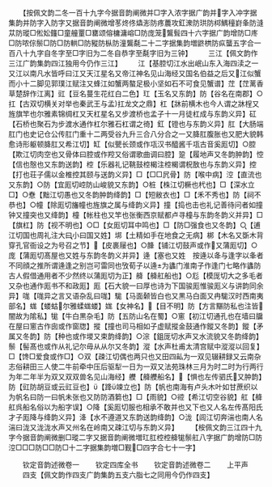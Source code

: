 <!-- { "loadSidebar": true } -->
　　【按佩文韵二冬一百十九字今据音韵阐微并□字入浓字据广韵并字入冲字据集韵并防字入防字又据音韵阐微增苳炵佟爞浵防疼蕽攻釭潨防珙防桏鰅穜崶夆防漨苁防瑽□倯妐籦□童艟罿□罋颂傛槦滽嵱□防庞笼鸗髶四十六字据广韵增防□庝□防哝倧鬃□防□防輁□防豵防枞防潼鸗氄二十二字据集韵増鼨栱防疭蠪五字合一百八十九字自冬字至□字旧为二冬自恭字至氄字旧为三钟】
　　三江【佩文韵作三江广韵集韵四江独用今仍作三江】
　　江【基腔切江水出岷山东入海四渎之一又江以南凡水皆呼曰江又天江星名又帝江神名见山海经又国名伯益之后又江似蟹而小十二脚见郭璞江赋注又蜂江如蟹两螯足极小坚如石不可食见蟹谱】茳【茳蓠香草楚辞作江离】豇【豆名蔓生花红白二色】玒【玉名又东韵】防【谷名在南郡】○扛【古双切横关对举也秦武王与孟扛龙文之鼎】杠【牀前横木也今人谓之牀桯又旌旗竿也尔雅素锦绸杠又天杠星名又步渡桥也孟子十一月徒杠成与东韵义异】矼【石桥也聚石为步渡水通作杠尔雅石杠谓之徛】釭【镫也与东韵义异】肛【大肠端肛门也史记仓公传肛门重十二两受谷九升三合八分合之一又胮肛腹胀也又肥大貌韩愈诗形躯顿胮肛又希江切】缸【似甖长颈或作瓨汉书醯酱千瓨古音奚厖切】○腔【欺江切肉空也又骨体曰腔或作羫又俗谓歌曲调曰腔】跫【履地声又冬韵肿韵】悾【信也慤也又东韵送韵】椌【乐器礼记鞉鼓椌楬注椌楬谓柷敔也与东韵义异】控【打也荘子儒以金椎控其颐与送韵义异】□【□□凥骨】防【喉中病】涳【直流也又东韵】○防【宜厖切崆防山峻貌又东韵】○桩【株江切橛也杙也】□【深水立□】○憃【黜江切愚也又冬韵肿韵绛韵】□【短敝衣也】□【禾不秀也】防【祠不恭也】○幢【除厖切旛幢也旌旗之属与绛韵义异】撞【捣也击也礼记善待问者如撞钟又撞突也又绛韵】橦【帐柱也又竿也张衡西京赋都卢寻橦与东韵冬韵义并异】□【旗杠】防【视不明也】○□【女厖切耳中鸣也】□【防□强食也又冬韵】○【逋江切国也周礼注大曰小曰国又姓】垹【土精如手在地食之无病】梆【木名又斲木背穿孔官衙设之为号召之节】【皮裹屦也】○韸【铺江切鼓声或作又蒲厖切】○庞【蒲厖切髙屋也又姓与东韵冬韵义并异】逄【塞也又姓　按逄以夅与逢字以夆者不同顔之推所谓逄逢之别岂可雷同也攷荀子以逄为蠭门淮南子作逢门七略作蠭防古人假借通用者不少然终以蒲厖切为正】舽【舽舡船也】○尨【模厐切大之多毛者又杂也通作厖书不和政厖】厖【石大貌一曰厚也诗为下国骏厖惟骏厖义与讲韵同余异】哤【哤异之言又语杂乱曰哤】駹【马面颡皆白也又黒马白面又冉駹汉时西南夷部名】蛖【蝼蛄尔雅蝚蛖蝼】娏【女神名】【目不明】防【方言黮防私也注皆闇故为隂私】牻【牛白黒杂毛】防【五防山名在蜀】○窻【初江切通孔也在墙曰牖在屋曰窻古作囱或作窗牎】摐【撞也司马相如子虚赋摐金鼓通作鏦又冬韵】鏦【矛属又冬韵】防【种也或作堫又束韵绛韵】○淙【鉏厐切水声又水流貌又冬韵绛韵】鬃【髻髙也或作从礼记尔毋从从尔又冬韵】漎【水声杜甫太清宫赋中漎漎以回复】□【馋□爱食或作□】○双【疎江切偶也两只也又田四畆为一双见辍耕録又云南杂志俗耕田三人使二牛前牵中压后驱犁一日为一双又法苑珠林三月为时二时为行两行为年二年半为双又双双兽名见山海经】艭【舽艭船名】【惧也左传驷氏又肿韵】防【豇防胡豆或云豇豆也】【跭竦立也】防【帆也南海有卢头木叶如甘蔗织以为帆名曰防一曰帆未张也又防防酒篘也】□【雨貌】○谾【希江切空谷貌】舡【舽舡呉船名俗以为船字误】○降【奚厖切服也相承不敢并也又下也又人名左传髙阳氏才子厖降与绛韵义异】洚【水不遵道又东韵送韵绛韵】○泷【闾江切奔湍也南人名湍曰泷又泷泷水声又州名在岭南又疎江切与东韵义异】
　　【桉佩文韵三江四十九字今据音韵阐微删□瑽二字又据音韵阐微増玒肛椌椌舽牻鬃舡八字据广韵增防□防涳□□□防□□防□十二字据集韵増□觐□四字合七十一字】

　　钦定音韵述微卷一
　　钦定四库全书
　　钦定音韵述微卷二
　　上平声
　　四支【佩文韵作四支广韵集韵五支六脂七之同用今仍作四支】
